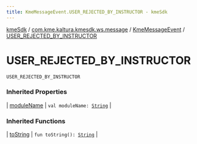 ```yaml
---
title: KmeMessageEvent.USER_REJECTED_BY_INSTRUCTOR - kmeSdk
---
```


[kmeSdk](../../index.html) / [com.kme.kaltura.kmesdk.ws.message](../index.html) / [KmeMessageEvent](index.html) / [USER_REJECTED_BY_INSTRUCTOR](./-u-s-e-r_-r-e-j-e-c-t-e-d_-b-y_-i-n-s-t-r-u-c-t-o-r.html)

# USER_REJECTED_BY_INSTRUCTOR

`USER_REJECTED_BY_INSTRUCTOR`

### Inherited Properties

| [moduleName](module-name.html) | `val moduleName: `[`String`](https://kotlinlang.org/api/latest/jvm/stdlib/kotlin/-string/index.html) |

### Inherited Functions

| [toString](to-string.html) | `fun toString(): `[`String`](https://kotlinlang.org/api/latest/jvm/stdlib/kotlin/-string/index.html) |

